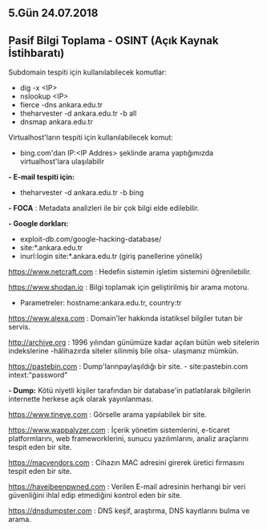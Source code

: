 ##  **5.Gün 24.07.2018**

##  Pasif Bilgi Toplama - OSINT (Açık Kaynak İstihbaratı)

Subdomain tespiti için kullanılabilecek komutlar:
  - dig -x \<IP>
  - nslookup \<IP>
  - fierce -dns ankara.edu.tr
  - theharvester -d ankara.edu.tr -b all
  - dnsmap ankara.edu.tr
  
Virtualhost'ların tespiti için kullanılabilecek komut:
  - bing.com'dan IP:\<IP Addres> şeklinde arama yaptığımızda virtualhost'lara ulaşılabilir

**- E-mail tespiti için:**
  - theharvester -d ankara.edu.tr -b bing

**- FOCA** : Metadata analizleri ile bir çok bilgi elde edilebilir.

**- Google dorkları:**
  - exploit-db.com/google-hacking-database/
  - site:*.ankara.edu.tr
  - inurl:login site:*.ankara.edu.tr (giriş panellerine yönelik)
  
https://www.netcraft.com : Hedefin sistemin işletim sistemini öğrenilebilir.

https://www.shodan.io : Bilgi toplamak için geliştirilmiş bir arama motoru. 
  - Parametreler: hostname:ankara.edu.tr, country:tr

https://www.alexa.com : Domain'ler hakkında istatiksel bilgiler tutan bir servis.

http://archive.org : 1996 yılından günümüze kadar açılan bütün web sitelerin indekslerine -hâlihazırda siteler silinmiş bile olsa- ulaşmanız mümkün.

https://pastebin.com : Dump'larınpaylaşıldığı bir site.
    - site:pastebin.com intext:"password"

**- Dump:** Kötü niyetli kişiler tarafından bir database'in patlatılarak bilgilerin internette herkese açık olarak yayınlanması.

https://www.tineye.com : Görselle arama yapılabilek bir site.

https://www.wappalyzer.com : İçerik yönetim sistemlerini, e-ticaret platformlarını, web frameworklerini, sunucu yazılımlarını, analiz araçlarını tespit eden bir site.

https://macvendors.com : Cihazın MAC adresini girerek üretici firmasını tespit eden bir site.

https://haveibeenpwned.com :  Verilen E-mail adresinin herhangi bir veri güvenliğini ihlal edip etmediğini kontrol eden bir site.

https://dnsdumpster.com : DNS keşif, araştırma, DNS kayıtlarını bulma ve arama.
